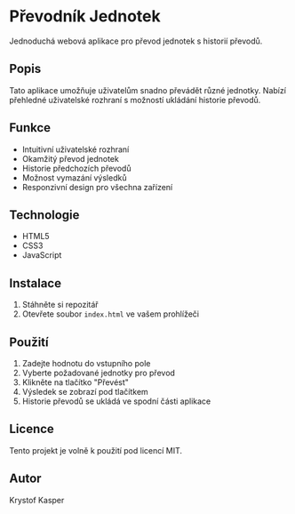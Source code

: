 # Převodník Jednotek

Jednoduchá webová aplikace pro převod jednotek s historií převodů.

## Popis
Tato aplikace umožňuje uživatelům snadno převádět různé jednotky. Nabízí přehledné uživatelské rozhraní s možností ukládání historie převodů.

## Funkce
- Intuitivní uživatelské rozhraní
- Okamžitý převod jednotek
- Historie předchozích převodů
- Možnost vymazání výsledků
- Responzivní design pro všechna zařízení

## Technologie
- HTML5
- CSS3
- JavaScript

## Instalace
1. Stáhněte si repozitář
2. Otevřete soubor `index.html` ve vašem prohlížeči

## Použití
1. Zadejte hodnotu do vstupního pole
2. Vyberte požadované jednotky pro převod
3. Klikněte na tlačítko "Převést"
4. Výsledek se zobrazí pod tlačítkem
5. Historie převodů se ukládá ve spodní části aplikace


## Licence
Tento projekt je volně k použití pod licencí MIT.

## Autor
Krystof Kasper
